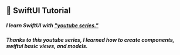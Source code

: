 ## 🔎 SwiftUI Tutorial

##### I learn SwiftUI with ["youtube series."](https://www.youtube.com/watch?v=VJ6X7ZWoPKA&list=PL1k5oWAuBhgUxFd32XbsYWL-ccQcTXebR)

##### Thanks to this youtube series, I learned how to create components, swiftui basic views, and models.

